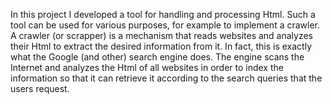 In this project I developed a tool for handling and processing Html.
Such a tool can be used for various purposes, for example to implement a crawler.
A crawler (or scrapper) is a mechanism that reads websites and analyzes their Html to extract the desired information from it.
In fact, this is exactly what the Google (and other) search engine does. 
The engine scans the Internet and analyzes the Html of all websites in order to index the information so that it can retrieve it according to the search queries that the users request.
